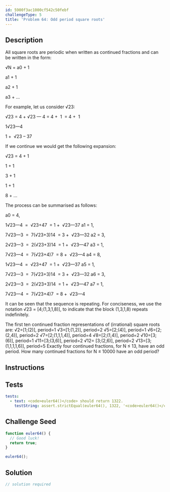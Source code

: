 ```yaml
---
id: 5900f3ac1000cf542c50febf
challengeType: 5
title: 'Problem 64: Odd period square roots'
---
```


## Description
<section id='description'>
All square roots are periodic when written as continued fractions and can be written in the form:

√N = a0 +
1

a1 +
1


a2 +
1



a3 + ...

For example, let us consider √23:

√23 = 4 + √23 — 4 = 4 + 
1
 = 4 + 
1

1√23—4

1 + 
√23 – 37

If we continue we would get the following expansion:

√23 = 4 +
1

1 +
1


3 +
1



1 +
1




8 + ...

The process can be summarised as follows:

a0 = 4,

1√23—4
 = 
√23+47
 = 1 + 
√23—37
a1 = 1,

7√23—3
 = 
7(√23+3)14
 = 3 + 
√23—32
a2 = 3,

2√23—3
 = 
2(√23+3)14
 = 1 + 
√23—47
a3 = 1,

7√23—4
 = 
7(√23+4)7
 = 8 + 
√23—4
a4 = 8,

1√23—4
 = 
√23+47
 = 1 + 
√23—37
a5 = 1,

7√23—3
 = 
7(√23+3)14
 = 3 + 
√23—32
a6 = 3,

2√23—3
 = 
2(√23+3)14
 = 1 + 
√23—47
a7 = 1,

7√23—4
 = 
7(√23+4)7
 = 8 + 
√23—4

It can be seen that the sequence is repeating. For conciseness, we use the notation √23 = [4;(1,3,1,8)], to indicate that the block (1,3,1,8) repeats indefinitely.

The first ten continued fraction representations of (irrational) square roots are:
√2=[1;(2)], period=1
√3=[1;(1,2)], period=2
√5=[2;(4)], period=1
√6=[2;(2,4)], period=2
√7=[2;(1,1,1,4)], period=4
√8=[2;(1,4)], period=2
√10=[3;(6)], period=1
√11=[3;(3,6)], period=2
√12= [3;(2,6)], period=2
√13=[3;(1,1,1,1,6)], period=5
Exactly four continued fractions, for N ≤ 13, have an odd period.
How many continued fractions for N ≤ 10000 have an odd period?
</section>

## Instructions
<section id='instructions'>

</section>

## Tests
<section id='tests'>

```yml
tests:
  - text: <code>euler64()</code> should return 1322.
    testString: assert.strictEqual(euler64(), 1322, '<code>euler64()</code> should return 1322.');

```

</section>

## Challenge Seed
<section id='challengeSeed'>

<div id='js-seed'>

```js
function euler64() {
  // Good luck!
  return true;
}

euler64();
```

</div>



</section>

## Solution
<section id='solution'>

```js
// solution required
```
</section>

